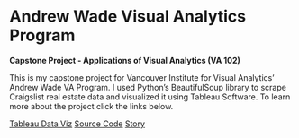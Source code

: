<h1> Andrew Wade Visual Analytics Program</h1>

<strong>Capstone Project - Applications of Visual Analytics (VA 102)</strong>

This is my capstone project for Vancouver Institute for Visual Analytics’ Andrew Wade VA Program. I used Python’s BeautifulSoup library to scrape Craigslist real estate data and visualized it using Tableau Software. To learn more about the project click the links below.

[Tableau Data Viz](https://public.tableau.com/profile/baiaman#!/vizhome/TopPlacesToInvestVA102/TopPlacesToInvest)
[Source Code](https://github.com/urmatbay/CapstoneProjectVA102/tree/master/DataScraper)
[Story](https://viva-viva.ca/images/VIVA/Education/VA102_projects/2015Summer-Baiaman_Urmatbek.pdf)

